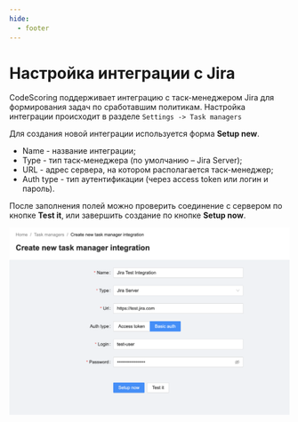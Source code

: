 ```yaml
---
hide:
  - footer
---
```


# Настройка интеграции с Jira

CodeScoring поддерживает интеграцию с таск-менеджером Jira для формирования задач по сработавшим политикам. Настройка интеграции происходит в разделе `Settings -> Task managers`

Для создания новой интеграции используется форма **Setup new**.

- Name - название интеграции;
- Type - тип таск-менеджера (по умолчанию – Jira Server);
- URL - адрес сервера, на котором располагается таск-менеджер;
- Auth type - тип аутентификации (через access token или логин и пароль).

После заполнения полей можно проверить соединение с сервером по кнопке **Test it**, или завершить создание по кнопке **Setup now**.

![CodeScoring Jira settings example](/assets/img/jira-settings.png)